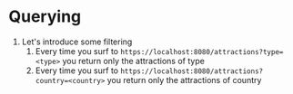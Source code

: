 # Querying
1. Let's introduce some filtering
    1. Every time you surf to `https://localhost:8080/attractions?type=<type>` you return only the attractions of type <type>
    1. Every time you surf to `https://localhost:8080/attractions?country=<country>` you return only the attractions of country <country>

